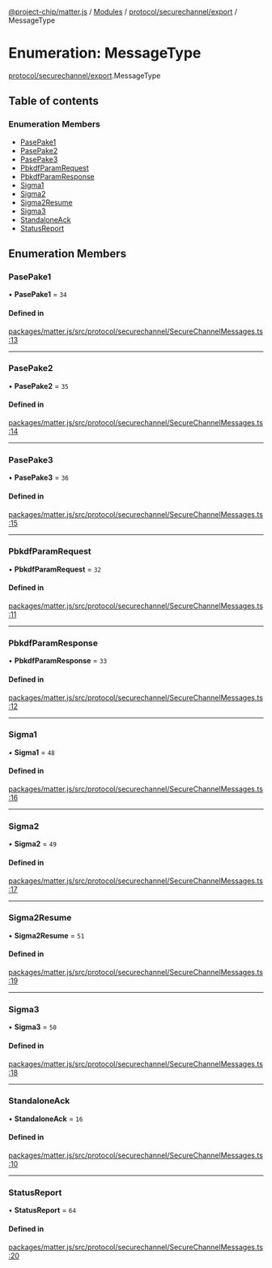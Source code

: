 [@project-chip/matter.js](../README.md) / [Modules](../modules.md) / [protocol/securechannel/export](../modules/protocol_securechannel_export.md) / MessageType

# Enumeration: MessageType

[protocol/securechannel/export](../modules/protocol_securechannel_export.md).MessageType

## Table of contents

### Enumeration Members

- [PasePake1](protocol_securechannel_export.MessageType.md#pasepake1)
- [PasePake2](protocol_securechannel_export.MessageType.md#pasepake2)
- [PasePake3](protocol_securechannel_export.MessageType.md#pasepake3)
- [PbkdfParamRequest](protocol_securechannel_export.MessageType.md#pbkdfparamrequest)
- [PbkdfParamResponse](protocol_securechannel_export.MessageType.md#pbkdfparamresponse)
- [Sigma1](protocol_securechannel_export.MessageType.md#sigma1)
- [Sigma2](protocol_securechannel_export.MessageType.md#sigma2)
- [Sigma2Resume](protocol_securechannel_export.MessageType.md#sigma2resume)
- [Sigma3](protocol_securechannel_export.MessageType.md#sigma3)
- [StandaloneAck](protocol_securechannel_export.MessageType.md#standaloneack)
- [StatusReport](protocol_securechannel_export.MessageType.md#statusreport)

## Enumeration Members

### PasePake1

• **PasePake1** = ``34``

#### Defined in

[packages/matter.js/src/protocol/securechannel/SecureChannelMessages.ts:13](https://github.com/project-chip/matter.js/blob/904d0c9b952b91f28a21803759c5e5c66ee4d272/packages/matter.js/src/protocol/securechannel/SecureChannelMessages.ts#L13)

___

### PasePake2

• **PasePake2** = ``35``

#### Defined in

[packages/matter.js/src/protocol/securechannel/SecureChannelMessages.ts:14](https://github.com/project-chip/matter.js/blob/904d0c9b952b91f28a21803759c5e5c66ee4d272/packages/matter.js/src/protocol/securechannel/SecureChannelMessages.ts#L14)

___

### PasePake3

• **PasePake3** = ``36``

#### Defined in

[packages/matter.js/src/protocol/securechannel/SecureChannelMessages.ts:15](https://github.com/project-chip/matter.js/blob/904d0c9b952b91f28a21803759c5e5c66ee4d272/packages/matter.js/src/protocol/securechannel/SecureChannelMessages.ts#L15)

___

### PbkdfParamRequest

• **PbkdfParamRequest** = ``32``

#### Defined in

[packages/matter.js/src/protocol/securechannel/SecureChannelMessages.ts:11](https://github.com/project-chip/matter.js/blob/904d0c9b952b91f28a21803759c5e5c66ee4d272/packages/matter.js/src/protocol/securechannel/SecureChannelMessages.ts#L11)

___

### PbkdfParamResponse

• **PbkdfParamResponse** = ``33``

#### Defined in

[packages/matter.js/src/protocol/securechannel/SecureChannelMessages.ts:12](https://github.com/project-chip/matter.js/blob/904d0c9b952b91f28a21803759c5e5c66ee4d272/packages/matter.js/src/protocol/securechannel/SecureChannelMessages.ts#L12)

___

### Sigma1

• **Sigma1** = ``48``

#### Defined in

[packages/matter.js/src/protocol/securechannel/SecureChannelMessages.ts:16](https://github.com/project-chip/matter.js/blob/904d0c9b952b91f28a21803759c5e5c66ee4d272/packages/matter.js/src/protocol/securechannel/SecureChannelMessages.ts#L16)

___

### Sigma2

• **Sigma2** = ``49``

#### Defined in

[packages/matter.js/src/protocol/securechannel/SecureChannelMessages.ts:17](https://github.com/project-chip/matter.js/blob/904d0c9b952b91f28a21803759c5e5c66ee4d272/packages/matter.js/src/protocol/securechannel/SecureChannelMessages.ts#L17)

___

### Sigma2Resume

• **Sigma2Resume** = ``51``

#### Defined in

[packages/matter.js/src/protocol/securechannel/SecureChannelMessages.ts:19](https://github.com/project-chip/matter.js/blob/904d0c9b952b91f28a21803759c5e5c66ee4d272/packages/matter.js/src/protocol/securechannel/SecureChannelMessages.ts#L19)

___

### Sigma3

• **Sigma3** = ``50``

#### Defined in

[packages/matter.js/src/protocol/securechannel/SecureChannelMessages.ts:18](https://github.com/project-chip/matter.js/blob/904d0c9b952b91f28a21803759c5e5c66ee4d272/packages/matter.js/src/protocol/securechannel/SecureChannelMessages.ts#L18)

___

### StandaloneAck

• **StandaloneAck** = ``16``

#### Defined in

[packages/matter.js/src/protocol/securechannel/SecureChannelMessages.ts:10](https://github.com/project-chip/matter.js/blob/904d0c9b952b91f28a21803759c5e5c66ee4d272/packages/matter.js/src/protocol/securechannel/SecureChannelMessages.ts#L10)

___

### StatusReport

• **StatusReport** = ``64``

#### Defined in

[packages/matter.js/src/protocol/securechannel/SecureChannelMessages.ts:20](https://github.com/project-chip/matter.js/blob/904d0c9b952b91f28a21803759c5e5c66ee4d272/packages/matter.js/src/protocol/securechannel/SecureChannelMessages.ts#L20)

